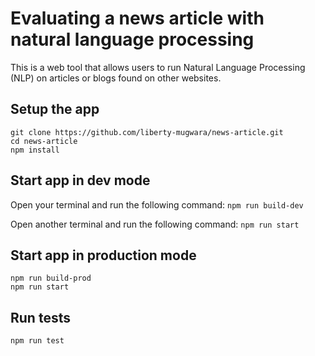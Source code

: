 # Evaluating a news article with natural language processing

This is a web tool that allows users to run Natural Language Processing (NLP) on articles or blogs found on other websites.

## Setup the app

```
git clone https://github.com/liberty-mugwara/news-article.git
cd news-article
npm install
```

## Start app in dev mode

Open your terminal and run the following command:
`npm run build-dev`

Open another terminal and run the following command:
`npm run start`

## Start app in production mode

```
npm run build-prod
npm run start
```

## Run tests

```
npm run test
```
